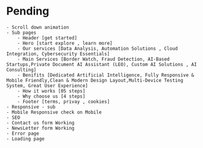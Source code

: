 # Pending

    - Scroll down animation
    - Sub pages
        - Header [get started]
        - Hero [start explore , learn more]
        - Our services [Data Analysis, Automation Solutions , Cloud Integration, Cybersecurity Essentials]
        - Main Services [Border Watch, Fraud Detection, AI-Based Startups,Private Document AI Assistant (LEO), Custom AI Solutions , AI Consulting]
        - Benifits [Dedicated Artificial Intelligence, Fully Responsive & Mobile Friendly,Clean & Modern Design Layout,Multi-Device Testing System, Great User Experience]
        - How it works [05 steps]
        - Why choose us [4 steps]
        - Footer [terms, privay , cookies]
    - Responsive - sub
    - Mobile Responsive check on Mobile
    - SEO
    - Contact us form Working
    - NewsLetter form Working
    - Error page
    - Loading page
